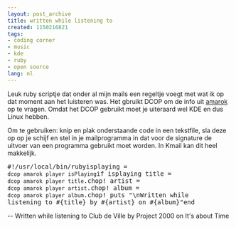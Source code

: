 ```yaml
---
layout: post_archive
title: written while listening to
created: 1150216821
tags:
- coding corner
- music
- kde
- ruby
- open source
lang: nl
---
```

Leuk ruby scriptje dat onder al mijn mails een regeltje voegt met wat ik op dat moment aan het luisteren was. Het gbruikt DCOP om de info uit [amarok](http://amarok.kde.org/) op te vragen. Omdat het DCOP gebruikt moet je uiteraard wel KDE en dus Linux hebben.

Om te gebruiken: knip en plak onderstaande code in een tekstfile, sla deze op op je schijf en stel in je mailprogramma in dat voor de signature de uitvoer van een programma gebruikt moet worden. In Kmail kan dit heel makkelijk.<pre>#!/usr/local/bin/rubyisplaying = `dcop amarok player isPlaying`if isplaying  title = `dcop amarok player title`.chop!  artist = `dcop amarok player artist`.chop!  album = `dcop amarok player album`.chop!  puts "\nWritten while listening to #{title} by #{artist} on #{album}"end</pre>-- Written while listening to Club de Ville by Project 2000 on It's about Time
